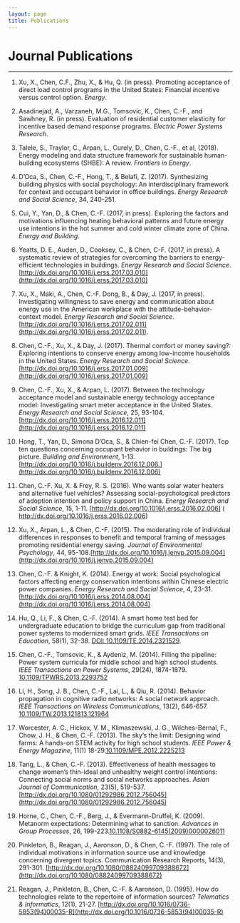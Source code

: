 ```yaml
---
layout: page
title: Publications
---
```

# Journal Publications #
<hr>

1. Xu, X., Chen, C.F., Zhu, X., & Hu, Q. (in press). Promoting acceptance of direct load control programs in the United States: Financial incentive versus control option. *Energy*.


1. Asadinejad, A., Varzaneh, M.G., Tomsovic, K., Chen, C.-F., and Sawhney, R. (in press). Evaluation of residential customer elasticity for incentive based demand response programs. *Electric Power Systems Research*.

1. Talele, S., Traylor, C., Arpan, L., Curely, D., Chen, C.-F., et al, (2018). Energy modeling and data structure framework for sustainable human-building ecosystems (SHBE): A review. *Frontiers in Energy*.

1. D’Oca, S., Chen, C.-F., Hong, T., & Belafi, Z. (2017). Synthesizing building physics with social psychology: An interdisciplinary framework for context and occupant behavior in office buildings. *Energy Research and Social Science*, 34, 240-251.

1. Cui, Y., Yan, D., & Chen, C.-F. (2017, in press). Exploring the factors and motivations influencing heating behavioral patterns and future energy use intentions in the hot summer and cold winter climate zone of China. *Energy and Building*.

1. Yeatts, D. E., Auden, D., Cooksey, C., & Chen, C-F. (2017, in press). A systematic review of strategies for overcoming the barriers to energy-efficient technologies in buildings.  *Energy Research and Social Science*. [http://dx.doi.org/10.1016/j.erss.2017.03.010](http://dx.doi.org/10.1016/j.erss.2017.03.010)

1. Xu, X., Maki, A., Chen, C.-F. Dong, B., & Day, J. (2017, in press). Investigating willingness to save energy and communication about energy use in the American workplace with the attitude-behavior-context model. *Energy Research and Social Science*. [http://dx.doi.org/10.1016/j.erss.2017.02.011](http://dx.doi.org/10.1016/j.erss.2017.02.011).

1. Chen, C.-F.,  Xu, X.,  & Day, J. (2017). Thermal comfort or money saving?: Exploring intentions to conserve energy among low-income households in the United States. *Energy Research and Social Science*. [http://dx.doi.org/10.1016/j.erss.2017.01.009](http://dx.doi.org/10.1016/j.erss.2017.01.009)

2.  Chen, C.-F.,  Xu, X., & Arpan, L. (2017). Between the technology acceptance model and sustainable energy technology acceptance model: Investigating smart meter acceptance in the United States. *Energy Research and Social Science*, 25, 93-104. [http://dx.doi.org/10.1016/j.erss.2016.12.011](http://dx.doi.org/10.1016/j.erss.2016.12.011)

3.  Hong, T., Yan, D., Simona D’Oca, S., & Chien-fei Chen, C.-F. (2017).  Top ten questions concerning occupant behavior in buildings: The big picture. *Building and Environment*, 1-13. [http://dx.doi.org/10.1016/j.buildenv.2016.12.006.](http://dx.doi.org/10.1016/j.buildenv.2016.12.006)

4.  Chen, C.-F. Xu, X. & Frey, R. S. (2016). Who wants solar water heaters and alternative fuel vehicles? Assessing social-psychological predictors of adoption intention and policy support in China.  *Energy Research and Social Science*, 15, 1-11. [http://dx.doi.org/10.1016/j.erss.2016.02.006] ( http://dx.doi.org/10.1016/j.erss.2016.02.006)

5.  Xu, X., Arpan, L., & Chen, C.-F. (2015). The moderating role of individual differences in responses to benefit and temporal framing of messages promoting residential energy saving. *Journal of Environmental Psychology*, 44, 95-108.[http://dx.doi.org/10.1016/j.jenvp.2015.09.004](http://dx.doi.org/10.1016/j.jenvp.2015.09.004)

6.  Chen, C.-F. & Knight, K. (2014). Energy at work: Social psychological factors affecting energy conservation intentions within Chinese electric power companies. *Energy Research and Social Science*, 4, 23-31. [http://dx.doi.org/10.1016/j.erss.2014.08.004](http://dx.doi.org/10.1016/j.erss.2014.08.004)

7.  Hu, Q., Li, F., & Chen, C.-F. (2014). A smart home test bed for undergraduate education to bridge the curriculum gap from traditional power systems to modernized smart grids. *IEEE Transactions on Education*, 58(1), 32-38. [DOI: 10.1109/TE.2014.2321529](https://doi.org/10.1109/TE.2014.2321529).

8.  Chen, C.-F., Tomsovic, K., & Aydeniz, M. (2014). Filling the pipeline: Power system curricula for middle school and high school students. *IEEE Transactions on Power Systems*, 29(24),  1874-1879. [10.1109/TPWRS.2013.2293752](https://doi.org/10.1109/TPWRS.2013.2293752)

9.  Li, H., Song, J. B., Chen, C.-F., Lai, L., & Qiu, R. (2014). Behavior propagation in cognitive radio networks: A social network approach.  *IEEE Transactions on Wireless Communications*, 13(2), 646-657. [10.1109/TW.2013.121813.121964](https://doi.org/10.1109/TW.2013.121813.121964)

10.  Worcester, A. C., Hickox, V. M., Klimaszewski, J. G., Wilches-Bernal, F., Chow, J. H., & Chen, C.-F. (2013). The sky’s the limit: Designing wind farms: A hands-on STEM activity for high school students. *IEEE Power & Energy Magazine*, 11(1) 18-29.[10.1109/MPE.2012.2225213](https://doi.org/10.1109/MPE.2012.2225213)

11.  Tang, L., & Chen, C.-F. (2013). Effectiveness of health messages to change women’s thin-ideal and unhealthy weight control intentions: Connecting social norms and social networks approaches. *Asian Journal of Communication*, 23(5), 519-537. [http://dx.doi.org/10.1080/01292986.2012.756045](http://dx.doi.org/10.1080/01292986.2012.756045)

12.  Horne, C., Chen, C.-F., Berg, J., & Evermann-Druffel, K. (2009). Metanorm expectations: Determining what to sanction. *Advances in Group Processes*, 26, 199-223.[10.1108/S0882-6145(2009)0000026011](http://dx.doi.org/10.1108/S0882-6145(2009)0000026011)

13.  Pinkleton, B., Reagan, J., Aaronson, D., & Chen, C.-F. (1997). The role of individual motivations in information source use and knowledge concerning divergent topics. Communication Research Reports, 14(3), 291-301. [http://dx.doi.org/10.1080/08824099709388672](http://dx.doi.org/10.1080/08824099709388672)

14.  Reagan, J., Pinkleton, B., Chen, C.-F. & Aaronson, D. (1995). How do technologies relate   to the repertoire of information sources? *Telematics & Informatics*, 12(1), 21-27. [http://dx.doi.org/10.1016/0736-5853(94)00035-R](http://dx.doi.org/10.1016/0736-5853(94)00035-R)
